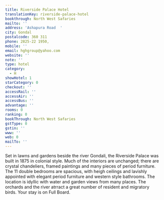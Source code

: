 ```yaml
---
title: Riverside Palace Hotel
translationKey: riverside-palace-hotel
bookthrough: North West Safaries
mailto: ''
address: 'Ashapura Road  '
city: Gondal
postalcode: 360 311
phone: 2825-22 1950,
mobile: ''
email: hghgroup@yahoo.com
website: ''
note: ''
type: hotel
category:
  - H
showHotel: 1
starCategory: 0
checkout: ''
accessRail: ''
accessAir: ''
accessBus: ''
advantage: ''
rooms: 0
ranking: 0
bookThrough: North West Safaries
gstType: 0
gstin: ''
www: ''
web: 0
mailTo: ''
---
```







Set in lawns and gardens beside the river Gondali, the Riverside Palace was built in 1875 in colonial style.     Much of the interiors are unchanged; there are crystal chandeliers, framed paintings and many pieces of period furniture.    The 11 double bedrooms are spacious, with heigh ceilings and lavishly appointed with elegant period furniture and western style bathrooms.    The location is idyllic with water and garden views from many places. The orchards and the river atrract a great number of resident and migratory birds.    Your stay is on Full Board.